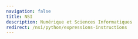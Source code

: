 ```yaml
---
navigation: false
title: NSI
description: Numérique et Sciences Informatiques
redirect: /nsi/python/expressions-instructions
---
```



